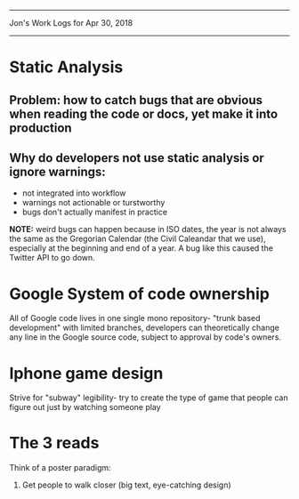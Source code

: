 *****************************************************************

Jon's Work Logs for Apr 30, 2018

*****************************************************************

# Static Analysis

## Problem: how to catch bugs that are obvious when reading the code or docs, yet make it into production

## Why do developers not use static analysis or ignore warnings:
* not integrated into workflow
* warnings not actionable or turstworthy
* bugs don't actually manifest in practice

**NOTE:** weird bugs can happen because in ISO dates, the year is not always the same as the Gregorian Calendar (the Civil Caleandar that we use), especially at the beginning and end of a year. A bug like this caused the Twitter API to go down.

# Google System of code ownership

All of Google code lives in one single mono repository- "trunk based development" with limited branches, developers can theoretically change any line in the Google source code, subject to approval by code's owners.

# Iphone game design

Strive for "subway" legibility- try to create the type of game that people can figure out just by watching someone play

# The 3 reads

Think of a poster paradigm:

1. Get people to walk closer (big text, eye-catching design)